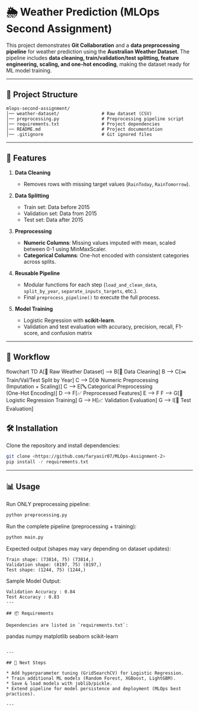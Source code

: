 # 🌦️ Weather Prediction (MLOps Second Assignment)

This project demonstrates **Git Collaboration** and a **data preprocessing pipeline** for weather prediction using the **Australian Weather Dataset**.
The pipeline includes **data cleaning, train/validation/test splitting, feature engineering, scaling, and one-hot encoding**, making the dataset ready for ML model training.

---

## 📂 Project Structure

```
mlops-second-assignment/
│── weather-dataset/                # Raw dataset (CSV)
│── preprocessing.py                # Preprocessing pipeline script
│── requirements.txt                # Project dependencies
│── README.md                       # Project documentation
│── .gitignore                      # Git ignored files
```

---

## 🚀 Features

1. **Data Cleaning**

   * Removes rows with missing target values (`RainToday`, `RainTomorrow`).

2. **Data Splitting**

   * Train set: Data before 2015
   * Validation set: Data from 2015
   * Test set: Data after 2015

3. **Preprocessing**

   * **Numeric Columns**: Missing values imputed with mean, scaled between 0-1 using MinMaxScaler.
   * **Categorical Columns**: One-hot encoded with consistent categories across splits.

4. **Reusable Pipeline**

   * Modular functions for each step (`load_and_clean_data`, `split_by_year`, `separate_inputs_targets`, etc.).
   * Final `preprocess_pipeline()` to execute the full process.

5. **Model Training**
   * Logistic Regression with **scikit-learn**.
   * Validation and test evaluation with accuracy, precision, recall, F1-score, and confusion matrix

---

## 🔄 Workflow

flowchart TD
    A[📂 Raw Weather Dataset] --> B[🧹 Data Cleaning]
    B --> C[✂️ Train/Val/Test Split by Year]
    C --> D[⚙️ Numeric Preprocessing<br>(Imputation + Scaling)]
    C --> E[🔤 Categorical Preprocessing<br>(One-Hot Encoding)]
    D --> F[✅ Preprocessed Features]
    E --> F
    F --> G[🤖 Logistic Regression Training]
    G --> H[📈 Validation Evaluation]
    G --> I[🧪 Test Evaluation]


## 🛠️ Installation

Clone the repository and install dependencies:

```bash
git clone <https://github.com/faryasir07/MLOps-Assignment-2>
pip install -r requirements.txt
```

---

## 📊 Usage

Run ONLY preprocessing pipeline:

```bash
python preprocessing.py
```

Run the complete pipeline (preprocessing + training):

```bash
python main.py
```


Expected output (shapes may vary depending on dataset updates):

```
Train shape: (73814, 75) (73814,)
Validation shape: (8197, 75) (8197,)
Test shape: (1244, 75) (1244,)
```
Sample Model Output:
```
Validation Accuracy : 0.84
Test Accuracy : 0.83
---

## 📦 Requirements

Dependencies are listed in `requirements.txt`:

```
pandas
numpy
matplotlib
seaborn
scikit-learn
```

---

## 🔮 Next Steps

* Add hyperparameter tuning (GridSearchCV) for Logistic Regression.
* Train additional ML models (Random Forest, XGBoost, LightGBM).
* Save & load models with joblib/pickle.
* Extend pipeline for model persistence and deployment (MLOps best practices).

---
